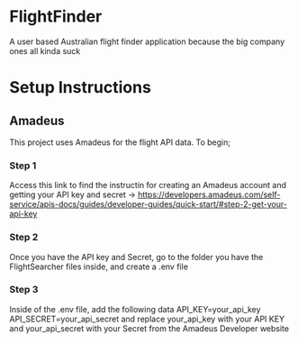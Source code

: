 # FlightFinder
A user based Australian flight finder application because the big company ones all kinda suck

# Setup Instructions
## Amadeus
This project uses Amadeus for the flight API data. To begin;
### Step 1
Access this link to find the instructin for creating an Amadeus account and getting your API key and secret -> https://developers.amadeus.com/self-service/apis-docs/guides/developer-guides/quick-start/#step-2-get-your-api-key 
### Step 2
Once you have the API key and Secret, go to the folder you have the FlightSearcher files inside, and create a .env file
### Step 3
Inside of the .env file, add the following data
API_KEY=your_api_key
API_SECRET=your_api_secret
and replace your_api_key with your API KEY and your_api_secret with your Secret from the Amadeus Developer website
